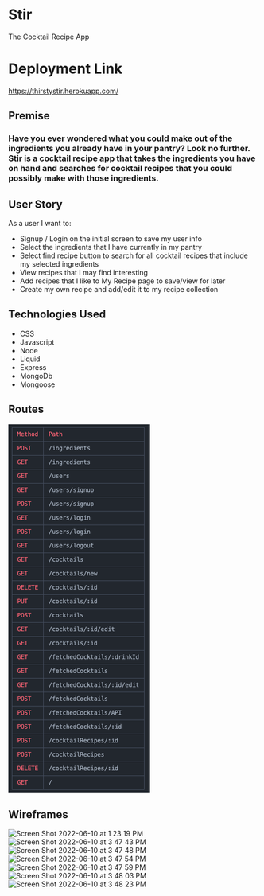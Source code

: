 # Stir #
The Cocktail Recipe App

# Deployment Link #
https://thirstystir.herokuapp.com/


## Premise ##
### Have you ever wondered what you could make out of the ingredients you already have in your pantry? Look no further. Stir is a cocktail recipe app that takes the ingredients you have on hand and searches for cocktail recipes that you could possibly make with those ingredients. ###

## User Story ##
As a user I want to:
* Signup / Login on the initial screen to save my user info
* Select the ingredients that I have currently in my pantry
* Select find recipe button to search for all cocktail recipes that include my selected ingredients
* View recipes that I may find interesting
* Add recipes that I like to My Recipe page to save/view for later
* Create my own recipe and add/edit it to my recipe collection


## Technologies Used ##
* CSS
* Javascript
* Node
* Liquid
* Express
* MongoDb
* Mongoose

## Routes ##
<img src="Screen Shot 2022-06-16 at 10.38.14 PM.png"/>

## Wireframes ##
![Screen Shot 2022-06-10 at 1 23 19 PM](https://user-images.githubusercontent.com/82854620/173147370-1d45062d-d9c1-4083-b337-487a16b40306.png)
![Screen Shot 2022-06-10 at 3 47 43 PM](https://user-images.githubusercontent.com/82854620/173147378-55df1a39-e587-403a-bb7e-d2b5cd3b945a.png)
![Screen Shot 2022-06-10 at 3 47 48 PM](https://user-images.githubusercontent.com/82854620/173147381-f45d5d70-72bb-4780-9764-808560b2ff00.png)
![Screen Shot 2022-06-10 at 3 47 54 PM](https://user-images.githubusercontent.com/82854620/173147391-910a0491-47c2-42ac-8012-51b774eadb68.png)
![Screen Shot 2022-06-10 at 3 47 59 PM](https://user-images.githubusercontent.com/82854620/173147396-dad1d9e8-f99b-4883-b7a8-9509b0fa7485.png)
![Screen Shot 2022-06-10 at 3 48 03 PM](https://user-images.githubusercontent.com/82854620/173147400-4a6daa39-dc4b-4807-a2f5-6a91ee38759c.png)
![Screen Shot 2022-06-10 at 3 48 23 PM](https://user-images.githubusercontent.com/82854620/173147405-363fe3a8-5ac0-46c8-a975-9f94c0b6619b.png)
